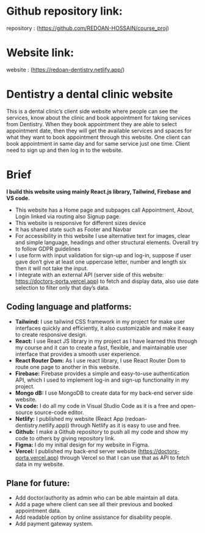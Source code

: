 # Github repository link: 
repository :  (https://github.com/REDOAN-HOSSAIN/course_proj)
# Website link: 
website :  (https://redoan-dentistry.netlify.app/)
# Dentistry a dental clinic website
This is a dental clinic’s client side website where people can see the services, know about the clinic and book appointment for taking services from Dentistry. When they book appointment they are able to select appointment date, then they will get the available services and spaces for what they want to book appointment through this website. One client can book appointment in same day and for same service just one time. Client need to sign up and then log in to the website.  
# Brief
 **I build this website using mainly React.js library, Tailwind, Firebase and VS code.** 
- This website has a Home page and subpages call Appointment, About, Login linked via routing also Signup page.
- This website is responsive for different sizes device
- It has shared state such as Footer and Navbar 
- For accessibility in this website I use alternative text for images, clear and simple language, headings and other structural elements. Overall try to follow GDPR guidelines
- I use form with input validation for sign-up and log-in, suppose if user gave don’t give at least one uppercase letter, number and length six then it will not take the input. 
- I integrate with an external API (server side of this website: https://doctors-porta.vercel.app) to fetch and display data, also use date selection to filter only that day’s data. 

## Coding language and platforms:
- **Tailwind:** I use tailwind CSS framework in my project for make user interfaces quickly and efficiently, it also customizable and make it easy to create responsive design.
- **React:** I use React JS library in my project as I have learned this through my course and it can to create a fast, flexible, and maintainable user interface that provides a smooth user experience. 
- **React Router Dom:** As I use react library, I use React Router Dom to route one page to another in this website.
- **Firebase:** Firebase provides a simple and easy-to-use authentication API, which I used to implement log-in and sign-up functionality in my project.
- **Mongo dB:** I use MongoDB to create data for my back-end server side website.
- **Vs code:** I do all my code in Visual Studio Code as it is a free and open-source source-code editor.
- **Netlify:** I published my website (React App (redoan-dentistry.netlify.app)) through Netlify as it is easy to use and free.
- **Github:** I make a Github repository to push all my code and show my code to others by giving repository link. 
- **Figma:** I do my initial design for my website in Figma. 
- **Vercel:** I published my back-end server website (https://doctors-porta.vercel.app) through Vercel so that I can use that as API to fetch data in my website.

## Plane for future:
- Add doctor/authority as admin who can be able maintain all data.
- Add a page where client can see all their previous and booked appointment data.
- Add readable option by online assistance for disability people.
- Add payment gateway system.
